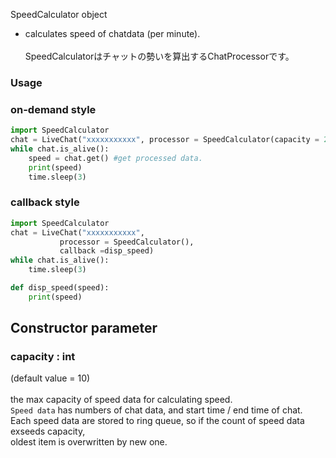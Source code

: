 SpeedCalculator object
+ calculates speed of chatdata (per minute).<br><br>
SpeedCalculatorはチャットの勢いを算出するChatProcessorです。<br>
### Usage
### on-demand style
```python
import SpeedCalculator
chat = LiveChat("xxxxxxxxxxx", processor = SpeedCalculator(capacity = 20)) 
while chat.is_alive():
    speed = chat.get() #get processed data.
    print(speed)
    time.sleep(3)
```
### callback style
```python
import SpeedCalculator
chat = LiveChat("xxxxxxxxxxx", 
           processor = SpeedCalculator(), 
           callback =disp_speed) 
while chat.is_alive():
    time.sleep(3)

def disp_speed(speed):
    print(speed)
```



## Constructor parameter 
### capacity : int
(default value = 10) <br>
 <br>
the max capacity of speed data for calculating speed. <br>
`Speed data` has numbers of chat data, and start time / end time of chat. <br>
Each speed data are stored to ring queue, so if the count of speed data  exseeds capacity, <br>
oldest item is overwritten by new one.



